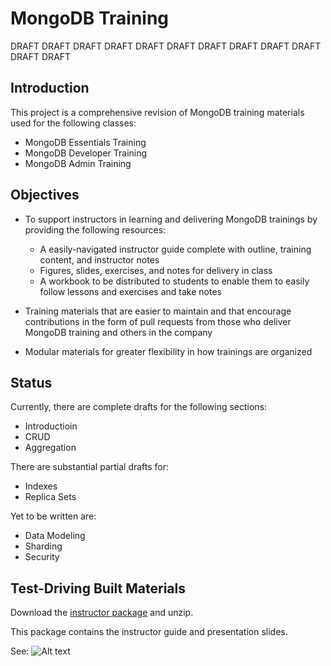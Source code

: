 MongoDB Training
================

DRAFT DRAFT DRAFT DRAFT DRAFT DRAFT DRAFT DRAFT DRAFT DRAFT DRAFT DRAFT


Introduction
------------

This project is a comprehensive revision of MongoDB training materials used for the following classes:

- MongoDB Essentials Training
- MongoDB Developer Training
- MongoDB Admin Training


Objectives
----------

- To support instructors in learning and delivering MongoDB trainings by providing the following resources:

  - A easily-navigated instructor guide complete with outline, training content, and instructor notes
  - Figures, slides, exercises, and notes for delivery in class
  - A workbook to be distributed to students to enable them to easily follow lessons and exercises and take notes

- Training materials that are easier to maintain and that encourage contributions in the form of pull requests from those who deliver MongoDB training and others in the company
- Modular materials for greater flexibility in how trainings are organized

Status
------

Currently, there are complete drafts for the following sections:

- Introductioin
- CRUD
- Aggregation

There are substantial partial drafts for:

- Indexes
- Replica Sets

Yet to be written are:

- Data Modeling
- Sharding
- Security


Test-Driving Built Materials
----------------------------

Download the [instructor package](https://s3.amazonaws.com/edu-static.mongodb.com/collateral/MongoDB_Uni_OnDemandCoach_Banner.jpg) and unzip.

This package contains the instructor guide and presentation slides.

See:
![Alt text](/path/to/img.jpg)
